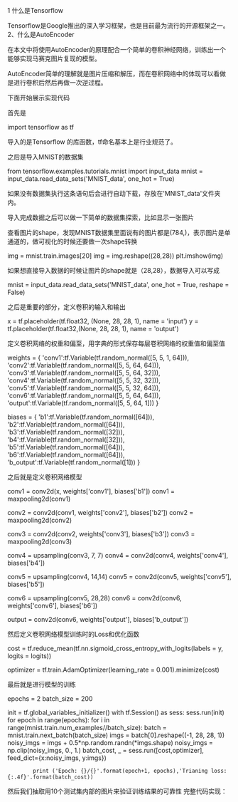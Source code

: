 1 什么是Tensorflow

Tensorflow是Google推出的深入学习框架，也是目前最为流行的开源框架之一。
2、什么是AutoEncoder

在本文中将使用AutoEncoder的原理配合一个简单的卷积神经网络，训练出一个能够实现马赛克图片复现的模型。

AutoEncoder简单的理解就是图片压缩和解压，而在卷积网络中的体现可以看做是进行卷积后然后再做一次逆过程。

下面开始展示实现代码

首先是

import tensorflow as tf

导入的是Tensorflow 的库函数，tf命名基本上是行业规范了。

之后是导入MNIST的数据集

from tensorflow.examples.tutorials.mnist import input_data
mnist = input_data.read_data_sets('MNIST_data', one_hot = True)

如果没有数据集执行这条语句后会进行自动下载，存放在'MNIST_data'文件夹内。

导入完成数据之后可以做一下简单的数据集探索，比如显示一张图片


查看图片的shape，发现MNIST数据集里面说有的图片都是(784,)，表示图片是单通道的，做可视化的时候还要做一次shape转换

img = mnist.train.images[20]
img = img.reshape((28,28))
plt.imshow(img)

如果想直接导入数据的时候让图片的shape就是（28,28），数据导入可以写成

mnist = input_data.read_data_sets('MNIST_data', one_hot = True, reshape = False)

之后是重要的部分，定义卷积的输入和输出

x = tf.placeholder(tf.float32, (None, 28, 28, 1), name = 'input')
y = tf.placeholder(tf.float32,(None, 28, 28, 1), name = 'output')

定义卷积网络的权重和偏至，用字典的形式保存每层卷积网络的权重值和偏至值

weights = {
'conv1':tf.Variable(tf.random_normal([5, 5, 1, 64])),
'conv2':tf.Variable(tf.random_normal([5, 5, 64, 64])),
'conv3':tf.Variable(tf.random_normal([5, 5, 64, 32])),
'conv4':tf.Variable(tf.random_normal([5, 5, 32, 32])),
'conv5':tf.Variable(tf.random_normal([5, 5, 32, 64])),
'conv6':tf.Variable(tf.random_normal([5, 5, 64, 64])),
'output':tf.Variable(tf.random_normal([5, 5, 64, 1]))
}

biases = {
'b1':tf.Variable(tf.random_normal([64])),
'b2':tf.Variable(tf.random_normal([64])),
'b3':tf.Variable(tf.random_normal([32])),
'b4':tf.Variable(tf.random_normal([32])),
'b5':tf.Variable(tf.random_normal([64])),
'b6':tf.Variable(tf.random_normal([64])),
'b_output':tf.Variable(tf.random_normal([1]))
}

之后就是定义卷积网络模型

conv1 = conv2d(x, weights['conv1'], biases['b1'])
conv1 = maxpooling2d(conv1)

conv2 = conv2d(conv1, weights['conv2'], biases['b2'])
conv2 = maxpooling2d(conv2)

conv3 = conv2d(conv2, weights['conv3'], biases['b3'])
conv3 = maxpooling2d(conv3)

conv4 = upsampling(conv3, 7, 7)
conv4 = conv2d(conv4, weights['conv4'], biases['b4'])

conv5 = upsampling(conv4, 14,14)
conv5 = conv2d(conv5, weights['conv5'], biases['b5'])

conv6 = upsampling(conv5, 28,28)
conv6 = conv2d(conv6, weights['conv6'], biases['b6'])

output = conv2d(conv6, weights['output'], biases['b_output'])

然后定义卷积网络模型训练时的Loss和优化函数

cost = tf.reduce_mean(tf.nn.sigmoid_cross_entropy_with_logits(labels = y, logits = logits))

optimizer = tf.train.AdamOptimizer(learning_rate = 0.001).minimize(cost)

最后就是进行模型的训练

epochs = 2
batch_size = 200

init = tf.global_variables_initializer()
with tf.Session() as sess:
    sess.run(init)
    for epoch in range(epochs):
        for i in range(mnist.train.num_examples//batch_size):
            batch = mnist.train.next_batch(batch_size)
            imgs = batch[0].reshape((-1, 28, 28, 1))
            noisy_imgs = imgs + 0.5*np.random.randn(*imgs.shape)
            noisy_imgs = np.clip(noisy_imgs, 0., 1.)
            batch_cost, _ = sess.run([cost,optimizer], feed_dict={x:noisy_imgs, y:imgs})

            print ('Epoch: {}/{}'.format(epoch+1, epochs),'Trianing loss: {:.4f}'.format(batch_cost))
然后我们抽取用10个测试集内部的图片来验证训练结果的可靠性
完整代码实现：


